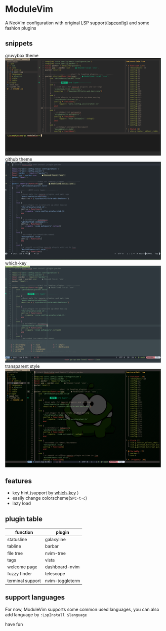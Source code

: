 # ModuleVim
A NeoVim configuration with original LSP support([lspconfig](https://github.com/neovim/nvim-lspconfig)) and some
fashion plugins

## snippets
gruvybox theme
![gruvybox](./ScreenCut/gruvbox.PNG)
github theme
![github](./ScreenCut/github-theme.PNG)
which-key
![which-key](./ScreenCut/which-key.PNG)
transparent style
![transparent](./ScreenCut/transparent.PNG)

## features
- key hint.(support by [which-key]() )
- easily change colorscheme(`SPC-t-c`)
- lazy load


## plugin table

| function | plugin |
|--------------- | --------------- |
| statusline | galaxyline |
| tabline | barbar |
| file tree | nvim-tree |
| tags | vista |
| welcome page | dashboard-nvim |
| fuzzy finder | telescope |
| terminal support | nvim-toggleterm |


## support languages
For now, ModuleVim supports some common used languages, you can also add
language by `:LspInstall $language`


have fun
